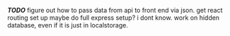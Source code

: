 ***TODO***
figure out how to pass data from api to front end via json.
get react routing set up
maybe do full express setup? i dont know.
work on hidden database, even if it is just in localstorage.

